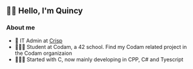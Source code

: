 ## 👋🏽 Hello, I'm Quincy

### About me

- 💼 IT Admin at [Crisp](https://crisp.nl/)
- 🧑🏽‍🎓 Student at Codam, a 42 school. Find my Codam related project in the Codam organizaion
- 🧑🏽‍💻 Started with C, now mainly developing in CPP, C# and Tyescript
